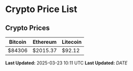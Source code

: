 # Crypto Price List

## Crypto Prices
| Bitcoin | Ethereum | Litecoin |
| ------- | -------- | -------- |
| $84306 | $2015.37 | $92.12 |
**Last Updated:** 2025-03-23 10:11 UTC
**Last Updated:** $DATE$
